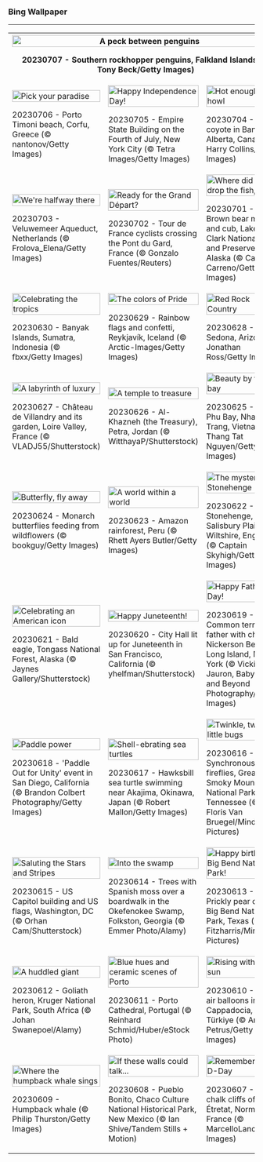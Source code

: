 <h3>
 Bing Wallpaper
</h3>
<hr/>
<table>
<tr>
<th colspan="3">
<img alt="A peck between penguins" src="https://www.bing.com/th?id=OHR.KissingPenguins_EN-US9934274722_UHD.jpg&amp;rf=LaDigue_UHD.jpg&amp;pid=hp&amp;w=3840&amp;h=2160&amp;rs=1&amp;c=4" width="100%"/><p>20230707 - Southern rockhopper penguins, Falkland Islands (© Tony Beck/Getty Images)</p></th>
</tr>
<tr>
<td><img alt="Pick your paradise" src="https://www.bing.com/th?id=OHR.CorfuBeach_EN-US1955770867_UHD.jpg&amp;rf=LaDigue_UHD.jpg&amp;pid=hp&amp;w=3840&amp;h=2160&amp;rs=1&amp;c=4" width="100%"/><p>20230706 - Porto Timoni beach, Corfu, Greece (© nantonov/Getty Images)</p></td>
<td><img alt="Happy Independence Day!" src="https://www.bing.com/th?id=OHR.EmpireFourth_EN-US1852348146_UHD.jpg&amp;rf=LaDigue_UHD.jpg&amp;pid=hp&amp;w=3840&amp;h=2160&amp;rs=1&amp;c=4" width="100%"/><p>20230705 - Empire State Building on the Fourth of July, New York City (© Tetra Images/Getty Images)</p></td>
<td><img alt="Hot enough to howl" src="https://www.bing.com/th?id=OHR.CoyoteBanff_EN-US9716853560_UHD.jpg&amp;rf=LaDigue_UHD.jpg&amp;pid=hp&amp;w=3840&amp;h=2160&amp;rs=1&amp;c=4" width="100%"/><p>20230704 - A coyote in Banff, Alberta, Canada (© Harry Collins/Getty Images)</p></td>
</tr>
<tr>
<td><img alt="We're halfway there" src="https://www.bing.com/th?id=OHR.HalfwayBoats_EN-US9913306071_UHD.jpg&amp;rf=LaDigue_UHD.jpg&amp;pid=hp&amp;w=3840&amp;h=2160&amp;rs=1&amp;c=4" width="100%"/><p>20230703 - Veluwemeer Aqueduct, Netherlands (© Frolova_Elena/Getty Images)</p></td>
<td><img alt="Ready for the Grand Départ?" src="https://www.bing.com/th?id=OHR.PelotonPont_EN-US1487303209_UHD.jpg&amp;rf=LaDigue_UHD.jpg&amp;pid=hp&amp;w=3840&amp;h=2160&amp;rs=1&amp;c=4" width="100%"/><p>20230702 - Tour de France cyclists crossing the Pont du Gard, France (© Gonzalo Fuentes/Reuters)</p></td>
<td><img alt="Where did you drop the fish, son?" src="https://www.bing.com/th?id=OHR.ClamBears_EN-US1283973201_UHD.jpg&amp;rf=LaDigue_UHD.jpg&amp;pid=hp&amp;w=3840&amp;h=2160&amp;rs=1&amp;c=4" width="100%"/><p>20230701 - Brown bear mother and cub, Lake Clark National Park and Preserve, Alaska (© Carlos Carreno/Getty Images)</p></td>
</tr>
<tr>
<td><img alt="Celebrating the tropics" src="https://www.bing.com/th?id=OHR.BanyakIslands_EN-US2426505225_UHD.jpg&amp;rf=LaDigue_UHD.jpg&amp;pid=hp&amp;w=3840&amp;h=2160&amp;rs=1&amp;c=4" width="100%"/><p>20230630 - Banyak Islands, Sumatra, Indonesia (© fbxx/Getty Images)</p></td>
<td><img alt="The colors of Pride" src="https://www.bing.com/th?id=OHR.PrideIceland_EN-US2263138010_UHD.jpg&amp;rf=LaDigue_UHD.jpg&amp;pid=hp&amp;w=3840&amp;h=2160&amp;rs=1&amp;c=4" width="100%"/><p>20230629 - Rainbow flags and confetti, Reykjavík, Iceland (© Arctic-Images/Getty Images)</p></td>
<td><img alt="Red Rock Country" src="https://www.bing.com/th?id=OHR.SedonaSunset_EN-US2192383635_UHD.jpg&amp;rf=LaDigue_UHD.jpg&amp;pid=hp&amp;w=3840&amp;h=2160&amp;rs=1&amp;c=4" width="100%"/><p>20230628 - Sedona, Arizona (© Jonathan Ross/Getty Images)</p></td>
</tr>
<tr>
<td><img alt="A labyrinth of luxury" src="https://www.bing.com/th?id=OHR.VillandryGarden_EN-US2096198100_UHD.jpg&amp;rf=LaDigue_UHD.jpg&amp;pid=hp&amp;w=3840&amp;h=2160&amp;rs=1&amp;c=4" width="100%"/><p>20230627 - Château de Villandry and its garden, Loire Valley, France (© VLADJ55/Shutterstock)</p></td>
<td><img alt="A temple to treasure" src="https://www.bing.com/th?id=OHR.PetraTreasury_EN-US1981994011_UHD.jpg&amp;rf=LaDigue_UHD.jpg&amp;pid=hp&amp;w=3840&amp;h=2160&amp;rs=1&amp;c=4" width="100%"/><p>20230626 - Al-Khazneh (the Treasury), Petra, Jordan (© WitthayaP/Shutterstock)</p></td>
<td><img alt="Beauty by the bay" src="https://www.bing.com/th?id=OHR.NhaTrang_EN-US1821500559_UHD.jpg&amp;rf=LaDigue_UHD.jpg&amp;pid=hp&amp;w=3840&amp;h=2160&amp;rs=1&amp;c=4" width="100%"/><p>20230625 - Nha Phu Bay, Nha Trang, Vietnam (© Thang Tat Nguyen/Getty Images)</p></td>
</tr>
<tr><td><img alt="Butterfly, fly away" src="https://www.bing.com/th?id=OHR.PollinatorMonarch_EN-US1506878789_UHD.jpg&amp;rf=LaDigue_UHD.jpg&amp;pid=hp&amp;w=3840&amp;h=2160&amp;rs=1&amp;c=4" width="100%"/><p>20230624 - Monarch butterflies feeding from wildflowers (© bookguy/Getty Images)</p></td><td><img alt="A world within a world" src="https://www.bing.com/th?id=OHR.PeruAmazon_EN-US1428483038_UHD.jpg&amp;rf=LaDigue_UHD.jpg&amp;pid=hp&amp;w=3840&amp;h=2160&amp;rs=1&amp;c=4" width="100%"/><p>20230623 - Amazon rainforest, Peru (© Rhett Ayers Butler/Getty Images)</p></td><td><img alt="The mystery of Stonehenge" src="https://www.bing.com/th?id=OHR.StonehengeSalisbury_EN-US1337618356_UHD.jpg&amp;rf=LaDigue_UHD.jpg&amp;pid=hp&amp;w=3840&amp;h=2160&amp;rs=1&amp;c=4" width="100%"/><p>20230622 - Stonehenge, Salisbury Plain, Wiltshire, England (© Captain Skyhigh/Getty Images)</p></td></tr><tr><td><img alt="Celebrating an American icon" src="https://www.bing.com/th?id=OHR.EagleTree_EN-US8588984234_UHD.jpg&amp;rf=LaDigue_UHD.jpg&amp;pid=hp&amp;w=3840&amp;h=2160&amp;rs=1&amp;c=4" width="100%"/><p>20230621 - Bald eagle, Tongass National Forest, Alaska (© Jaynes Gallery/Shutterstock)</p></td><td><img alt="Happy Juneteenth!" src="https://www.bing.com/th?id=OHR.SanFranHall_EN-US0993956473_UHD.jpg&amp;rf=LaDigue_UHD.jpg&amp;pid=hp&amp;w=3840&amp;h=2160&amp;rs=1&amp;c=4" width="100%"/><p>20230620 - City Hall lit up for Juneteenth in San Francisco, California (© yhelfman/Shutterstock)</p></td><td><img alt="Happy Father's Day!" src="https://www.bing.com/th?id=OHR.TernFather_EN-US0899570111_UHD.jpg&amp;rf=LaDigue_UHD.jpg&amp;pid=hp&amp;w=3840&amp;h=2160&amp;rs=1&amp;c=4" width="100%"/><p>20230619 - Common tern father with chick, Nickerson Beach, Long Island, New York (© Vicki Jauron, Babylon and Beyond Photography/Getty Images)</p></td></tr><tr><td><img alt="Paddle power" src="https://www.bing.com/th?id=OHR.SurfSanDiego_EN-US0761983664_UHD.jpg&amp;rf=LaDigue_UHD.jpg&amp;pid=hp&amp;w=3840&amp;h=2160&amp;rs=1&amp;c=4" width="100%"/><p>20230618 - 'Paddle Out for Unity' event in San Diego, California (© Brandon Colbert Photography/Getty Images)</p></td><td><img alt="Shell-ebrating sea turtles" src="https://www.bing.com/th?id=OHR.HawksbillTurtle_EN-US0640232978_UHD.jpg&amp;rf=LaDigue_UHD.jpg&amp;pid=hp&amp;w=3840&amp;h=2160&amp;rs=1&amp;c=4" width="100%"/><p>20230617 - Hawksbill sea turtle swimming near Akajima, Okinawa, Japan (© Robert Mallon/Getty Images)</p></td><td><img alt="Twinkle, twinkle, little bugs" src="https://www.bing.com/th?id=OHR.SmokyFireflies_EN-US8809086301_UHD.jpg&amp;rf=LaDigue_UHD.jpg&amp;pid=hp&amp;w=3840&amp;h=2160&amp;rs=1&amp;c=4" width="100%"/><p>20230616 - Synchronous fireflies, Great Smoky Mountains National Park, Tennessee (© Floris Van Bruegel/Minden Pictures)</p></td></tr><tr><td><img alt="Saluting the Stars and Stripes" src="https://www.bing.com/th?id=OHR.FlagDayCapitol_EN-US8751000302_UHD.jpg&amp;rf=LaDigue_UHD.jpg&amp;pid=hp&amp;w=3840&amp;h=2160&amp;rs=1&amp;c=4" width="100%"/><p>20230615 - US Capitol building and US flags, Washington, DC (© Orhan Cam/Shutterstock)</p></td><td><img alt="Into the swamp" src="https://www.bing.com/th?id=OHR.OkefenokeeSwamp_EN-US8688169198_UHD.jpg&amp;rf=LaDigue_UHD.jpg&amp;pid=hp&amp;w=3840&amp;h=2160&amp;rs=1&amp;c=4" width="100%"/><p>20230614 - Trees with Spanish moss over a boardwalk in the Okefenokee Swamp, Folkston, Georgia (© Emmer Photo/Alamy)</p></td><td><img alt="Happy birthday, Big Bend National Park!" src="https://www.bing.com/th?id=OHR.BigBendAnniv_EN-US8613000977_UHD.jpg&amp;rf=LaDigue_UHD.jpg&amp;pid=hp&amp;w=3840&amp;h=2160&amp;rs=1&amp;c=4" width="100%"/><p>20230613 - Prickly pear cactus, Big Bend National Park, Texas (© Tim Fitzharris/Minden Pictures)</p></td></tr><tr><td><img alt="A huddled giant" src="https://www.bing.com/th?id=OHR.GoliathHeron_EN-US5151186674_UHD.jpg&amp;rf=LaDigue_UHD.jpg&amp;pid=hp&amp;w=3840&amp;h=2160&amp;rs=1&amp;c=4" width="100%"/><p>20230612 - Goliath heron, Kruger National Park, South Africa (© Johan Swanepoel/Alamy)</p></td><td><img alt="Blue hues and ceramic scenes of Porto" src="https://www.bing.com/th?id=OHR.PortugalDay_EN-US8470533567_UHD.jpg&amp;rf=LaDigue_UHD.jpg&amp;pid=hp&amp;w=3840&amp;h=2160&amp;rs=1&amp;c=4" width="100%"/><p>20230611 - Porto Cathedral, Portugal (© Reinhard Schmid/Huber/eStock Photo)</p></td><td><img alt="Rising with the sun" src="https://www.bing.com/th?id=OHR.BalloonsTurkey_EN-US8385517143_UHD.jpg&amp;rf=LaDigue_UHD.jpg&amp;pid=hp&amp;w=3840&amp;h=2160&amp;rs=1&amp;c=4" width="100%"/><p>20230610 - Hot air balloons in Cappadocia, Türkiye (© Anton Petrus/Getty Images)</p></td></tr><tr><td><img alt="Where the humpback whale sings" src="https://www.bing.com/th?id=OHR.PlayfulHumpback_EN-US8290961519_UHD.jpg&amp;rf=LaDigue_UHD.jpg&amp;pid=hp&amp;w=3840&amp;h=2160&amp;rs=1&amp;c=4" width="100%"/><p>20230609 - Humpback whale (© Philip Thurston/Getty Images)</p></td><td><img alt="If these walls could talk..." src="https://www.bing.com/th?id=OHR.ChacoCulture_EN-US8179442556_UHD.jpg&amp;rf=LaDigue_UHD.jpg&amp;pid=hp&amp;w=3840&amp;h=2160&amp;rs=1&amp;c=4" width="100%"/><p>20230608 - Pueblo Bonito, Chaco Culture National Historical Park, New Mexico (© Ian Shive/Tandem Stills + Motion)</p></td><td><img alt="Remembering D-Day" src="https://www.bing.com/th?id=OHR.CliffsEtretat_EN-US8125687089_UHD.jpg&amp;rf=LaDigue_UHD.jpg&amp;pid=hp&amp;w=3840&amp;h=2160&amp;rs=1&amp;c=4" width="100%"/><p>20230607 - The chalk cliffs of Étretat, Normandy, France (© MarcelloLand/Getty Images)</p></td></tr></table>
